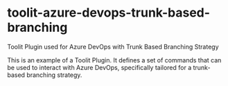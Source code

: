 # toolit-azure-devops-trunk-based-branching
Toolit Plugin used for Azure DevOps with Trunk Based Branching Strategy

This is an example of a Toolit Plugin. It defines a set of commands that can be used to interact with Azure DevOps, specifically tailored for a trunk-based branching strategy.